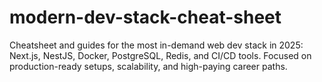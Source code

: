 # modern-dev-stack-cheat-sheet
Cheatsheet and guides for the most in-demand web dev stack in 2025: Next.js, NestJS, Docker, PostgreSQL, Redis, and CI/CD tools. Focused on production-ready setups, scalability, and high-paying career paths.
